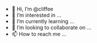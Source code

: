 - 👋 Hi, I’m @cliffee
- 👀 I’m interested in ...
- 🌱 I’m currently learning ...
- 💞️ I’m looking to collaborate on ...
- 📫 How to reach me ...

<!---
cliffee/cliffee is a ✨ special ✨ repository because its `README.md` (this file) appears on your GitHub profile.
You can click the Preview link to take a look at your changes.
--->
